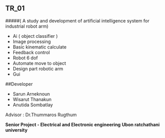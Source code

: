  ## TR_01
#####( A study and development of artificial intelligence system for industrial robot arm)

- Ai ( object classifier )
-  Image processing
-  Basic kinematic calculate
- Feedback control
- Robot 6 dof
- Automate move to object
- Design part robotic arm
- Gui

##Developer
- Sarun Arneknoun
- Wisarut Thanakun
- Anutida Sombatlay

Advisor : Dr.Thummaros Rugthum



**Senior Project - Electrical and Electronic engineering**
**Ubon ratchathani university**


